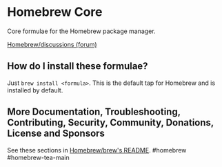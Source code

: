 # Homebrew Core

Core formulae for the Homebrew package manager.

 [Homebrew/discussions (forum)](https://github.com/orgs/Homebrew/discussions)

## How do I install these formulae?

Just `brew install <formula>`. This is the default tap for Homebrew and is installed by default.

## More Documentation, Troubleshooting, Contributing, Security, Community, Donations, License and Sponsors

See these sections in [Homebrew/brew's README](https://github.com/Homebrew/brew#homebrew).
#homebrew
#homebrew-tea-main
